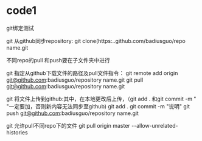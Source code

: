 # code1
git绑定测试

git 从github同步repository:
	      git clone(https:..github.com/badiusguo/repo name.git


不同repo的pull 和push要在子文件夹中进行
                  
git 指定从github下载文件的路径及pull文件指令：
                      git remote add origin git@github.com:badiusguo/repository name.git
                      git pull git@github.com:badiusguo/repository name.git


git 将文件上传到github:其中，在本地更改后上传，（git add . 和git commit -m " "一定要加，否则新内容无法同步至github)
                      git add .
                      git commit -m "说明"
                      git push git@github.com:badiusguo/repository name.git
                      
                      
git 允许pull不同repo下的文件
                      git pull origin master --allow-unrelated-histories




